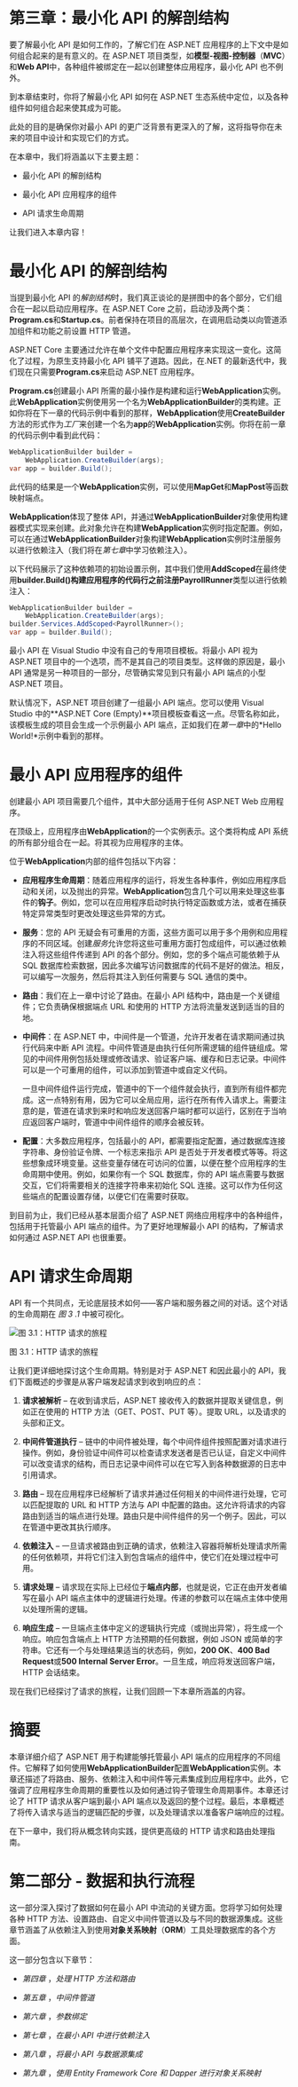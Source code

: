

# 第三章：最小化 API 的解剖结构

要了解最小化 API 是如何工作的，了解它们在 ASP.NET 应用程序的上下文中是如何组合起来的是有意义的。在 ASP.NET 项目类型，如**模型-视图-控制器**（**MVC**）和**Web API**中，各种组件被绑定在一起以创建整体应用程序，最小化 API 也不例外。

到本章结束时，你将了解最小化 API 如何在 ASP.NET 生态系统中定位，以及各种组件如何组合起来使其成为可能。

此处的目的是确保你对最小 API 的更广泛背景有更深入的了解，这将指导你在未来的项目中设计和实现它们的方式。

在本章中，我们将涵盖以下主要主题：

+   最小化 API 的解剖结构

+   最小化 API 应用程序的组件

+   API 请求生命周期

让我们进入本章内容！

# 最小化 API 的解剖结构

当提到最小化 API 的*解剖结构*时，我们真正谈论的是拼图中的各个部分，它们组合在一起以启动应用程序。在 ASP.NET Core 之前，启动涉及两个类：**Program.cs**和**Startup.cs**。前者保持在项目的高层次，在调用启动类以向管道添加组件和功能之前设置 HTTP 管道。

ASP.NET Core 主要通过允许在单个文件中配置应用程序来实现这一变化。这简化了过程，为原生支持最小化 API 铺平了道路。因此，在.NET 的最新迭代中，我们现在只需要**Program.cs**来启动 ASP.NET 应用程序。

**Program.cs**创建最小 API 所需的最小操作是构建和运行**WebApplication**实例。此**WebApplication**实例使用另一个名为**WebApplicationBuilder**的类构建。正如你将在下一章的代码示例中看到的那样，**WebApplication**使用**CreateBuilder**方法的形式作为*工厂*来创建一个名为**app**的**WebApplication**实例。你将在前一章的代码示例中看到此代码：

```cs
WebApplicationBuilder builder =
    WebApplication.CreateBuilder(args);
var app = builder.Build();
```

此代码的结果是一个**WebApplication**实例，可以使用**MapGet**和**MapPost**等函数映射端点。

**WebApplication**体现了整体 API，并通过**WebApplicationBuilder**对象使用构建器模式实现来创建。此对象允许在构建**WebApplication**实例时指定配置。例如，可以在通过**WebApplicationBuilder**对象构建**WebApplication**实例时注册服务以进行依赖注入（我们将在*第七章*中学习依赖注入）。 

以下代码展示了这种依赖项的初始设置示例，其中我们使用**AddScoped**在最终使用**builder.Build()**构建应用程序的代码行之前注册**PayrollRunner**类型以进行依赖注入：

```cs
WebApplicationBuilder builder =
    WebApplication.CreateBuilder(args);
builder.Services.AddScoped<PayrollRunner>();
var app = builder.Build();
```

最小 API 在 Visual Studio 中没有自己的专用项目模板。将最小 API 视为 ASP.NET 项目中的一个选项，而不是其自己的项目类型。这样做的原因是，最小 API 通常是另一种项目的一部分，尽管确实常见到只有最小 API 端点的小型 ASP.NET 项目。

默认情况下，ASP.NET 项目创建了一组最小 API 端点。您可以使用 Visual Studio 中的**ASP.NET Core (Empty)**项目模板查看这一点。尽管名称如此，该模板生成的项目会生成一个示例最小 API 端点，正如我们在*第一章*中的*Hello World!*示例中看到的那样。

# 最小 API 应用程序的组件

创建最小 API 项目需要几个组件，其中大部分适用于任何 ASP.NET Web 应用程序。

在顶级上，应用程序由**WebApplication**的一个实例表示。这个类将构成 API 系统的所有部分组合在一起。将其视为应用程序的主体。

位于**WebApplication**内部的组件包括以下内容：

+   **应用程序生命周期**：随着应用程序的运行，将发生各种事件，例如应用程序启动和关闭，以及抛出的异常。**WebApplication**包含几个可以用来处理这些事件的**钩子**。例如，您可以在应用程序启动时执行特定函数或方法，或者在捕获特定异常类型时更改处理这些异常的方式。

+   **服务**：您的 API 无疑会有可重用的方面，这些方面可以用于多个用例和应用程序的不同区域。创建*服务*允许您将这些可重用方面打包成组件，可以通过依赖注入将这些组件传递到 API 的各个部分。例如，您的多个端点可能依赖于从 SQL 数据库检索数据，因此多次编写访问数据库的代码不是好的做法。相反，可以编写一次服务，然后将其注入到任何需要与 SQL 通信的类中。

+   **路由**：我们在上一章中讨论了路由。在最小 API 结构中，路由是一个关键组件；它负责确保根据端点 URL 和使用的 HTTP 方法将流量发送到适当的目的地。

+   **中间件**：在 ASP.NET 中，中间件是一个管道，允许开发者在请求期间通过执行代码来中断 API 流程。中间件管道是由执行任何所需逻辑的组件链组成。常见的中间件用例包括处理或修改请求、验证客户端、缓存和日志记录。中间件可以是一个可重用的组件，可以添加到管道中或自定义代码。

    一旦中间件组件运行完成，管道中的下一个组件就会执行，直到所有组件都完成。这一点特别有用，因为它可以全局应用，运行在所有传入请求上。需要注意的是，管道在请求到来时和响应发送回客户端时都可以运行，区别在于当响应返回客户端时，管道中中间件组件的顺序会被反转。

+   **配置**：大多数应用程序，包括最小的 API，都需要指定配置，通过数据库连接字符串、身份验证令牌、一个标志来指示 API 是否处于开发者模式等等。将这些想象成环境变量。这些变量存储在可访问的位置，以便在整个应用程序的生命周期中使用。例如，如果你有一个 SQL 数据库，你的 API 端点需要与数据交互，它们将需要相关的连接字符串来初始化 SQL 连接。这可以作为任何这些端点的配置设置存储，以便它们在需要时获取。

到目前为止，我们已经从基本层面介绍了 ASP.NET 网络应用程序中的各种组件，包括用于托管最小 API 端点的组件。为了更好地理解最小 API 的结构，了解请求如何通过 ASP.NET API 也很重要。

# API 请求生命周期

API 有一个共同点，无论底层技术如何——客户端和服务器之间的对话。这个对话的生命周期在 *图 3* *.1* 中被可视化。

![图 3.1：HTTP 请求的旅程](img/B20968_03_01.jpg)

图 3.1：HTTP 请求的旅程

让我们更详细地探讨这个生命周期。特别是对于 ASP.NET 和因此最小的 API，我们下面概述的步骤是从客户端发起请求到收到响应的点：

1.  **请求被解析** – 在收到请求后，ASP.NET 接收传入的数据并提取关键信息，例如正在使用的 HTTP 方法（GET、POST、PUT 等）。提取 URL，以及请求的头部和正文。

1.  **中间件管道执行** – 链中的中间件被处理，每个中间件组件按照配置对请求进行操作。例如，身份验证中间件可以检查请求发送者是否已认证，自定义中间件可以改变请求的结构，而日志记录中间件可以在它写入到各种数据源的日志中引用请求。

1.  **路由** – 现在应用程序已经解析了请求并通过任何相关的中间件进行处理，它可以匹配提取的 URL 和 HTTP 方法与 API 中配置的路由。这允许将请求的内容路由到适当的端点进行处理。路由只是中间件组件的另一个例子。因此，可以在管道中更改其执行顺序。

1.  **依赖注入** – 一旦请求被路由到正确的请求，依赖注入容器将解析处理请求所需的任何依赖项，并将它们注入到包含端点的组件中，使它们在处理过程中可用。

1.  **请求处理** – 请求现在实际上已经位于**端点内部**，也就是说，它正在由开发者编写在最小 API 端点主体中的逻辑进行处理。传递的参数可以在端点主体中使用以处理所需的逻辑。

1.  **响应生成** – 一旦端点主体中定义的逻辑执行完成（或抛出异常），将生成一个响应。响应包含端点上 HTTP 方法预期的任何数据，例如 JSON 或简单的字符串。它还有一个与处理结果适当的状态码，例如，**200 OK**、**400 Bad Request**或**500 Internal Server Error**。一旦生成，响应将发送回客户端，HTTP 会话结束。

现在我们已经探讨了请求的旅程，让我们回顾一下本章所涵盖的内容。

# 摘要

本章详细介绍了 ASP.NET 用于构建能够托管最小 API 端点的应用程序的不同组件。它解释了如何使用**WebApplicationBuilder**配置**WebApplication**实例。本章还描述了将路由、服务、依赖注入和中间件等元素集成到应用程序中。此外，它强调了应用程序生命周期的重要性以及如何通过钩子管理生命周期事件。本章还讨论了 HTTP 请求从客户端到最小 API 端点以及返回的整个过程。最后，本章概述了将传入请求与适当的逻辑匹配的步骤，以及处理请求以准备客户端响应的过程。

在下一章中，我们将从概念转向实践，提供更高级的 HTTP 请求和路由处理指南。

# 第二部分 - 数据和执行流程

这一部分深入探讨了数据如何在最小 API 中流动的关键方面。您将学习如何处理各种 HTTP 方法、设置路由、自定义中间件管道以及与不同的数据源集成。这些章节涵盖了从依赖注入到使用**对象关系映射**（**ORM**）工具处理数据库的各个方面。

这一部分包含以下章节：

+   *第四章* ，*处理 HTTP 方法和路由*

+   *第五章* ，*中间件管道*

+   *第六章* ，*参数绑定*

+   *第七章* ，*在最小 API 中进行依赖注入*

+   *第八章* ，*将最小 API 与数据源集成*

+   *第九章* ，*使用 Entity Framework Core 和 Dapper 进行对象关系映射*
